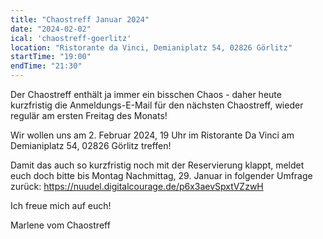 ```yaml
---
title: "Chaostreff Januar 2024"
date: "2024-02-02"
ical: 'chaostreff-goerlitz'
location: "Ristorante da Vinci, Demianiplatz 54, 02826 Görlitz"
startTime: "19:00"
endTime: "21:30"
---
```


Der Chaostreff enthält ja immer ein bisschen Chaos - daher heute kurzfristig die Anmeldungs-E-Mail für den nächsten Chaostreff, wieder regulär am ersten Freitag des Monats!

Wir wollen uns am 2. Februar 2024, 19 Uhr im Ristorante Da Vinci am Demianiplatz 54, 02826 Görlitz treffen! 

Damit das auch so kurzfristig noch mit der Reservierung klappt, meldet euch doch bitte bis Montag Nachmittag, 29. Januar in folgender Umfrage zurück: https://nuudel.digitalcourage.de/p6x3aevSpxtVZzwH

Ich freue mich auf euch!

Marlene vom Chaostreff